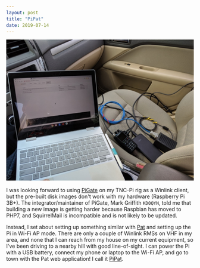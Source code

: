 ```yaml
---
layout: post
title: "PiPat"
date: 2019-07-14
---
```


![PiPat set up in a car](/assets/2019-07-14-pipat.jpg)

I was looking forward to using [PiGate](http://pigate.net/) on my TNC-Pi rig as a Winlink client,
but the pre-built disk images don't work with my hardware (Raspberry Pi 3B+). The
integrator/maintainer of PiGate, Mark Griffith `KD0QYN`, told me that building a new image is
getting harder because Raspbian has moved to PHP7, and SquirrelMail is incompatible and is not
likely to be updated.

Instead, I set about setting up something similar with [Pat](http://getpat.io/) and setting up the
Pi in Wi-Fi AP mode. There are only a couple of Winlink RMSs on VHF in my area, and none that I can
reach from my house on my current equipment, so I've been driving to a nearby hill with good
line-of-sight. I can power the Pi with a USB battery, connect my phone or laptop to the Wi-Fi AP,
and go to town with the Pat web application! I call it [PiPat](https://k0swe.radio/pipat).
